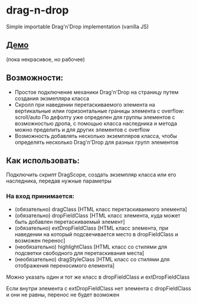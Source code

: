 # drag-n-drop
Simple importable Drag'n'Drop implementation (vanilla JS) 
## [Демо](https://subelta.github.io/drag-n-drop/test-multiple.html)
 (пока некрасивое, но рабочее)
## Возможности:
+ Простое подключение механики Drag'n'Drop на страницу путем создания экзмепляра класса
+ Скролл при наведении перетаскиваемого элемента на вертикальные илии горизонтальные границы элемента с overflow: scroll/auto
По дефолту уже определен для группы элементов с возможностью дропа, с помощью класса наследника и метода можно пределить и для других элементов с overflow
+ Возможность добавлять несколько экземпляров класса, чтобы определять несколько Drag'n'Drop для разных групп элементов

## Как использовать:
Подключить скрипт DragScope, создать экземпляр класса или его наследника, передав нужные параметры
### На вход принимается:
+ (обязательно) dragClass [HTML класс перетаскиваемого элемента]
+ (обязательно) dropFieldClass [HTML класс элемента, куда может быть добавлен перетаскиваемый элемент]
+ (обязательно) extDropFieldClass [HTML класс элемента, при наведении на который подсвечивается место в dropFieldClass и возможен перенос]
+ (необязательно) highlightClass [HTML класс со стилями для подсветки свободного для перетаскивания места]
+ (необязательно) dragStyleClass [HTML класс со стилями для отображения переносимого елемента]

Можно указать один и тот же класс в dropFieldClass и extDropFieldClass

Если внутри элемента с extDropFieldClass нет элемента с dropFieldClass и они не равны, перенос не будет возможен
